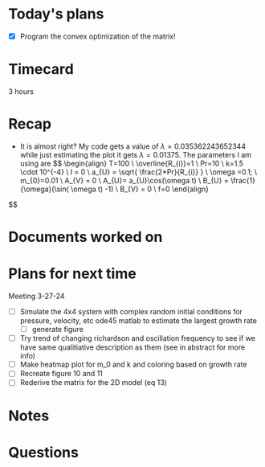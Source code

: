 # Today's plans
- [x] Program the convex optimization of the matrix!
# Timecard
3 hours
# Recap
- It is almost right? My code gets a value of $\lambda=0.035362243652344$ while just estimating the plot it gets $\lambda=0.01375$. The parameters I am using are
$$
\begin{align}
T=100 \\
\overline{R_{i}}=1 \\
Pr=10 \\
k=1.5 \cdot 10^{-4} \\
l = 0 \\
a_{U} = \sqrt{ \frac{2*Pr}{R_{i}} } \\
\omega =0.1; \\
m_{0}=0.01 \\
A_{V} = 0 \\
A_{U}= a_{U}\cos(\omega t) \\
B_{U} = \frac{1}{\omega}(\sin( \omega t) -1) \\
B_{V} = 0 \\
f=0
\end{align}

$$
# Documents worked on
# Plans for next time
Meeting 3-27-24
- [ ] Simulate the 4x4 system with complex random initial conditions for pressure, velocity, etc ode45 matlab to estimate the largest growth rate
	- [ ] generate figure
- [ ] Try trend of changing richardson and oscillation frequency to see if we have same qualitiative description as them (see in abstract for more info)
- [ ] Make heatmap plot for  m_0 and k and coloring based on growth rate
- [ ] Recreate figure 10 and 11
- [ ] Rederive the matrix for the 2D model (eq 13) 
# Notes


# Questions


